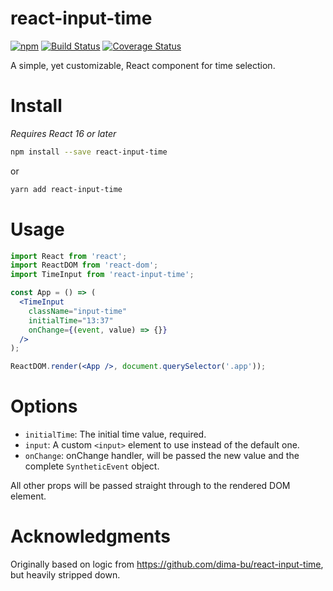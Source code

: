 # react-input-time

[![npm](https://img.shields.io/npm/v/react-input-time.svg)](https://www.npmjs.com/package/react-input-time)
[![Build Status](https://travis-ci.org/jwilsson/react-input-time.svg?branch=master)](https://travis-ci.org/jwilsson/react-input-time)
[![Coverage Status](https://coveralls.io/repos/jwilsson/react-input-time/badge.svg?branch=master)](https://coveralls.io/r/jwilsson/react-input-time?branch=master)

A simple, yet customizable, React component for time selection.

# Install

_Requires React 16 or later_

```sh
npm install --save react-input-time
```

or

```sh
yarn add react-input-time
```

# Usage

```jsx
import React from 'react';
import ReactDOM from 'react-dom';
import TimeInput from 'react-input-time';

const App = () => (
  <TimeInput
    className="input-time"
    initialTime="13:37"
    onChange={(event, value) => {}}
  />
);

ReactDOM.render(<App />, document.querySelector('.app'));
```

# Options

- `initialTime`: The initial time value, required.
- `input`: A custom `<input>` element to use instead of the default one.
- `onChange`: onChange handler, will be passed the new value and the complete `SyntheticEvent` object.

All other props will be passed straight through to the rendered DOM element.

# Acknowledgments

Originally based on logic from https://github.com/dima-bu/react-input-time, but heavily stripped down.

